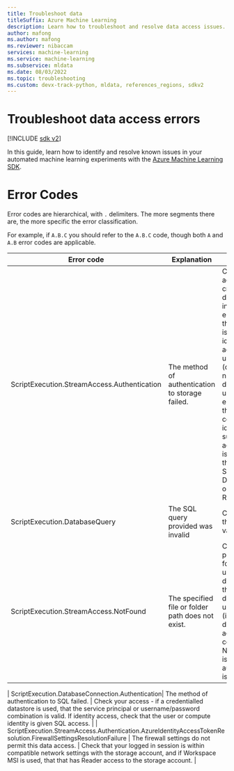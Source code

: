 ```yaml
---
title: Troubleshoot data
titleSuffix: Azure Machine Learning
description: Learn how to troubleshoot and resolve data access issues.
author: mafong
ms.author: mafong
ms.reviewer: nibaccam
services: machine-learning
ms.service: machine-learning
ms.subservice: mldata
ms.date: 08/03/2022
ms.topic: troubleshooting
ms.custom: devx-track-python, mldata, references_regions, sdkv2
---
```


# Troubleshoot data access errors

[!INCLUDE [sdk v2](../../includes/machine-learning-sdk-v2.md)]

In this guide, learn how to identify and resolve known issues in your automated machine learning experiments with the [Azure Machine Learning SDK](/python/api/overview/azure/ml/intro).

# Error Codes

Error codes are hierarchical, with `.` delimiters. The more segments there are, the more specific the error classification.

For example, if `A.B.C` you should refer to the `A.B.C` code, though both `A` and `A.B` error codes are applicable.

| Error code                                  | Explanation                                       | Resolution                                                                                                                                                                                                                                                                                                                   |
| ------------------------------------------- | ------------------------------------------------- | ---------------------------------------------------------------------------------------------------------------------------------------------------------------------------------------------------------------------------------------------------------------------------------------------------------------------------- |
| ScriptExecution.StreamAccess.Authentication | The method of authentication to storage failed.   | Check your access - if a credentialled datastore is involved, ensure that the credential is valid. If identity access is used (credential is not there or a direct URI is used), then ensure that the user or compute identity has sufficient access. This is usually in the form of Storage Blob Data Reader or above RBAC. |
| ScriptExecution.DatabaseQuery               | The SQL query provided was invalid                | Check that the SQL is valid. query                                                                                                                                                                                                                                                                                           |
| ScriptExecution.StreamAccess.NotFound       | The specified file or folder path does not exist. | Check the provided path for typos or if using a datastore, that the right datastore is used (including the datastore's account & container). Note that this is not an authentication issue.                                                                                                                                  |

| ScriptExecution.DatabaseConnection.Authentication| The method of authentication to SQL failed. | Check your access - if a credentialled datastore is used, that the service principal or username/password combination is valid. If identity access, check that the user or compute identity is given SQL access. |
| ScriptExecution.StreamAccess.Authentication.AzureIdentityAccessTokenResolution.FirewallSettingsResolutionFailure | The firewall settings do not permit this data access. | Check that your logged in session is within compatible network settings with the storage account, and if Workspace MSI is used, that that has Reader access to the storage account. |
